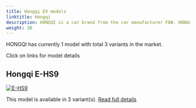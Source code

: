 ```yaml
---
title: Hongqi EV models
linktitle: Hongqi
description: HONGQI is a car brand from the car manufacturer FAW. HONGQI has been making exclusive luxury cars ever since 1958. Since then, HONGQI has grown from producing a small number of cars on special order, to producing cars for the entire Chinese market. HONGQI's ambition is now to become China's leading manufacturer of premium cars. 
weight: 30
---
```

HONGQI has currently 1 model with total 3 variants in the market. 

Click on links for model details


## Hongqi E-HS9

[![E-HS9](https://media.evkx.net/multimedia/models/hongqi/e-hs9/e-hs9_comfort/main_1_st.jpg)](e-hs9)

This model is available in 3 variant(s). 
[Read full details](e-hs9/)
